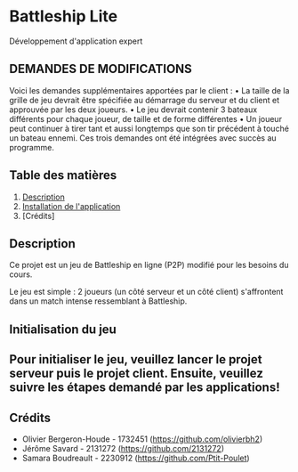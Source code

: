 # Battleship Lite
Développement d'application expert
## DEMANDES DE MODIFICATIONS 
Voici les demandes supplémentaires apportées par le client :
•
La taille de la grille de jeu devrait être spécifiée au démarrage du serveur et du client et approuvée par les deux joueurs.
•
Le jeu devrait contenir 3 bateaux différents pour chaque joueur, de taille et de forme différentes
•
Un joueur peut continuer à tirer tant et aussi longtemps que son tir précédent à touché un bateau ennemi.
Ces trois demandes ont été intégrées avec succès au programme.

## Table des matières
1. [Description](#description)
3. [Installation de l'application](#initialisation)
5. [Crédits]


## Description <a name="description"></a>
Ce projet est un jeu de Battleship en ligne (P2P) modifié pour les besoins du cours.

Le jeu est simple : 2 joueurs (un côté serveur et un côté client) s'affrontent dans un match intense ressemblant à Battleship.
## Initialisation du jeu  <a name="initialisation"></a>
Pour initialiser le jeu, veuillez lancer le projet serveur puis le projet client. Ensuite, veuillez suivre les étapes demandé par les applications!
  - 
## Crédits <a name="credit"></a>
- Olivier Bergeron-Houde - 1732451 (https://github.com/olivierbh2) 
- Jérôme Savard - 2131272 (https://github.com/2131272)
- Samara Boudreault - 2230912 (https://github.com/Ptit-Poulet)



